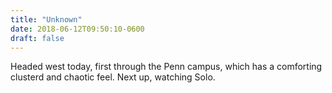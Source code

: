 ```yaml
---
title: "Unknown"
date: 2018-06-12T09:50:10-0600
draft: false
---
```


Headed west today, first through the Penn campus, which has a comforting clusterd and chaotic feel. Next up, watching Solo.
